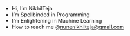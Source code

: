 - Hi, I’m NikhilTeja
- I’m Spellbinded in Programming
- I’m Enlightening in Machine Learning
- How to reach me @nunenikhilteja@gmail.com
<!---
NikhilTeja21 is a ✨ special ✨ repository because its `README.md` (this file) appears on your GitHub profile.
--->
